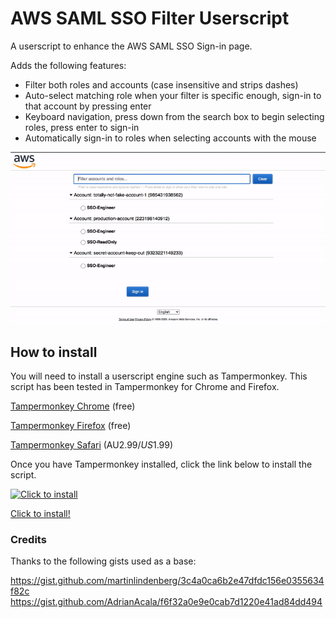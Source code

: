 # AWS SAML SSO Filter Userscript

A userscript to enhance the AWS SAML SSO Sign-in page. 

Adds the following features:
- Filter both roles and accounts (case insensitive and strips dashes)
- Auto-select matching role when your filter is specific enough, sign-in to that account by pressing enter
- Keyboard navigation, press down from the search box to begin selecting roles, press enter to sign-in
- Automatically sign-in to roles when selecting accounts with the mouse

![Video Preview](images/demo.gif)

## How to install
You will need to install a userscript engine such as Tampermonkey. This script has been tested in Tampermonkey for Chrome and Firefox.

[Tampermonkey Chrome](https://chrome.google.com/webstore/detail/tampermonkey/dhdgffkkebhmkfjojejmpbldmpobfkfo?hl=en) (free)

[Tampermonkey Firefox](https://addons.mozilla.org/en-US/firefox/addon/tampermonkey/) (free)

[Tampermonkey Safari](https://apps.apple.com/us/app/tampermonkey/id1482490089?mt=12) (AU$2.99/US$1.99)

Once you have Tampermonkey installed, click the link below to install the script.

[![Click to install](https://raw.githubusercontent.com/Tampermonkey/tampermonkey/master/images/icon128.png)](https://raw.githubusercontent.com/renkoh/aws-saml-filter-userscript/master/aws-saml-filter.user.js)

[Click to install!](https://raw.githubusercontent.com/renkoh/aws-saml-filter-userscript/master/aws-saml-filter.user.js)


### Credits

Thanks to the following gists used as a base:

https://gist.github.com/martinlindenberg/3c4a0ca6b2e47dfdc156e0355634f82c
https://gist.github.com/AdrianAcala/f6f32a0e9e0cab7d1220e41ad84dd494